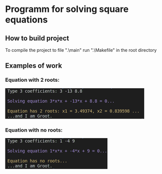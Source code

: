 # Programm for solving square equations

## How to build project

To compile the project to file ".\main" run ".\Makefile" in the root directory

## Examples of work

### Equation with 2 roots:

![Example 1](Figures/Example1.png)

### Equation with no roots:

![Example 2](Figures/Example2.png)

